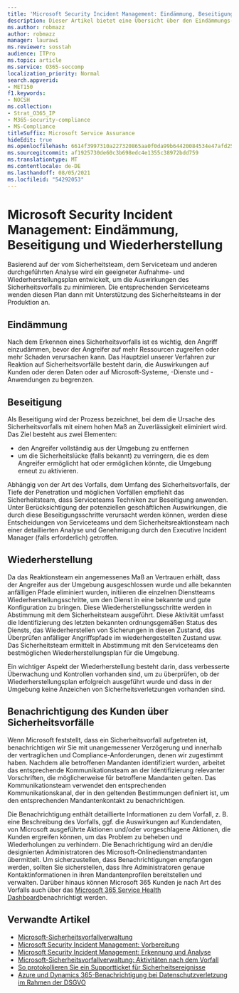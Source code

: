 ```yaml
---
title: 'Microsoft Security Incident Management: Eindämmung, Beseitigung und Wiederherstellung'
description: Dieser Artikel bietet eine Übersicht über den Eindämmungs-, Beseitigungs- und Wiederherstellungsprozess von Sicherheitsvorfällen in Microsoft-Onlinediensten.
ms.author: robmazz
author: robmazz
manager: laurawi
ms.reviewer: sosstah
audience: ITPro
ms.topic: article
ms.service: O365-seccomp
localization_priority: Normal
search.appverid:
- MET150
f1.keywords:
- NOCSH
ms.collection:
- Strat_O365_IP
- M365-security-compliance
- MS-Compliance
titleSuffix: Microsoft Service Assurance
hideEdit: true
ms.openlocfilehash: 6614f3997310a227320865aa0f0da99b64420084534e47afd25bb15441ddb451
ms.sourcegitcommit: af1925730de60c3b698edc4e1355c38972bdd759
ms.translationtype: MT
ms.contentlocale: de-DE
ms.lasthandoff: 08/05/2021
ms.locfileid: "54292053"
---
```

# <a name="microsoft-security-incident-management-containment-eradication-and-recovery"></a>Microsoft Security Incident Management: Eindämmung, Beseitigung und Wiederherstellung

Basierend auf der vom Sicherheitsteam, dem Serviceteam und anderen durchgeführten Analyse wird ein geeigneter Aufnahme- und Wiederherstellungsplan entwickelt, um die Auswirkungen des Sicherheitsvorfalls zu minimieren. Die entsprechenden Serviceteams wenden diesen Plan dann mit Unterstützung des Sicherheitsteams in der Produktion an.

## <a name="containment"></a>Eindämmung

Nach dem Erkennen eines Sicherheitsvorfalls ist es wichtig, den Angriff einzudämmen, bevor der Angreifer auf mehr Ressourcen zugreifen oder mehr Schaden verursachen kann. Das Hauptziel unserer Verfahren zur Reaktion auf Sicherheitsvorfälle besteht darin, die Auswirkungen auf Kunden oder deren Daten oder auf Microsoft-Systeme, -Dienste und -Anwendungen zu begrenzen.

## <a name="eradication"></a>Beseitigung

Als Beseitigung wird der Prozess bezeichnet, bei dem die Ursache des Sicherheitsvorfalls mit einem hohen Maß an Zuverlässigkeit eliminiert wird. Das Ziel besteht aus zwei Elementen:

- den Angreifer vollständig aus der Umgebung zu entfernen
- um die Sicherheitslücke (falls bekannt) zu verringern, die es dem Angreifer ermöglicht hat oder ermöglichen könnte, die Umgebung erneut zu aktivieren.

Abhängig von der Art des Vorfalls, dem Umfang des Sicherheitsvorfalls, der Tiefe der Penetration und möglichen Vorfällen empfiehlt das Sicherheitsteam, dass Serviceteams Techniken zur Beseitigung anwenden. Unter Berücksichtigung der potenziellen geschäftlichen Auswirkungen, die durch diese Beseitigungsschritte verursacht werden können, werden diese Entscheidungen von Serviceteams und dem Sicherheitsreaktionsteam nach einer detaillierten Analyse und Genehmigung durch den Executive Incident Manager (falls erforderlich) getroffen.

## <a name="recovery"></a>Wiederherstellung

Da das Reaktionsteam ein angemessenes Maß an Vertrauen erhält, dass der Angreifer aus der Umgebung ausgeschlossen wurde und alle bekannten anfälligen Pfade eliminiert wurden, initiieren die einzelnen Dienstteams Wiederherstellungsschritte, um den Dienst in eine bekannte und gute Konfiguration zu bringen. Diese Wiederherstellungsschritte werden in Abstimmung mit dem Sicherheitsteam ausgeführt. Diese Aktivität umfasst die Identifizierung des letzten bekannten ordnungsgemäßen Status des Diensts, das Wiederherstellen von Sicherungen in diesen Zustand, das Überprüfen anfälliger Angriffspfade im wiederhergestellten Zustand usw. Das Sicherheitsteam ermittelt in Abstimmung mit den Serviceteams den bestmöglichen Wiederherstellungsplan für die Umgebung.

Ein wichtiger Aspekt der Wiederherstellung besteht darin, dass verbesserte Überwachung und Kontrollen vorhanden sind, um zu überprüfen, ob der Wiederherstellungsplan erfolgreich ausgeführt wurde und dass in der Umgebung keine Anzeichen von Sicherheitsverletzungen vorhanden sind.

## <a name="customer-notification-of-security-incident"></a>Benachrichtigung des Kunden über Sicherheitsvorfälle

Wenn Microsoft feststellt, dass ein Sicherheitsvorfall aufgetreten ist, benachrichtigen wir Sie mit unangemessener Verzögerung und innerhalb der vertraglichen und Compliance-Anforderungen, denen wir zugestimmt haben. Nachdem alle betroffenen Mandanten identifiziert wurden, arbeitet das entsprechende Kommunikationsteam an der Identifizierung relevanter Vorschriften, die möglicherweise für betroffene Mandanten gelten. Das Kommunikationsteam verwendet den entsprechenden Kommunikationskanal, der in den geltenden Bestimmungen definiert ist, um den entsprechenden Mandantenkontakt zu benachrichtigen.

Die Benachrichtigung enthält detaillierte Informationen zu dem Vorfall, z. B. eine Beschreibung des Vorfalls, ggf. die Auswirkungen auf Kundendaten, von Microsoft ausgeführte Aktionen und/oder vorgeschlagene Aktionen, die Kunden ergreifen können, um das Problem zu beheben und Wiederholungen zu verhindern. Die Benachrichtigung wird an den/die designierten Administratoren des Microsoft-Onlinedienstmandanten übermittelt. Um sicherzustellen, dass Benachrichtigungen empfangen werden, sollten Sie sicherstellen, dass Ihre Administratoren genaue Kontaktinformationen in ihren Mandantenprofilen bereitstellen und verwalten. Darüber hinaus können Microsoft 365 Kunden je nach Art des Vorfalls auch über das [Microsoft 365 Service Health Dashboard](http://status.yammer.com/)benachrichtigt werden.

## <a name="related-articles"></a>Verwandte Artikel

- [Microsoft-Sicherheitsvorfallverwaltung](assurance-security-incident-management.md)
- [Microsoft Security Incident Management: Vorbereitung](assurance-sim-preparation.md)
- [Microsoft Security Incident Management: Erkennung und Analyse](assurance-sim-detection-analysis.md)
- [Microsoft-Sicherheitsvorfallverwaltung: Aktivitäten nach dem Vorfall](assurance-sim-post-incident-activity.md)
- [So protokollieren Sie ein Supportticket für Sicherheitsereignisse](/azure/security/fundamentals/event-support-ticket)
- [Azure und Dynamics 365-Benachrichtigung bei Datenschutzverletzung im Rahmen der DSGVO](/compliance/regulatory/gdpr-breach-azure-dynamics)

